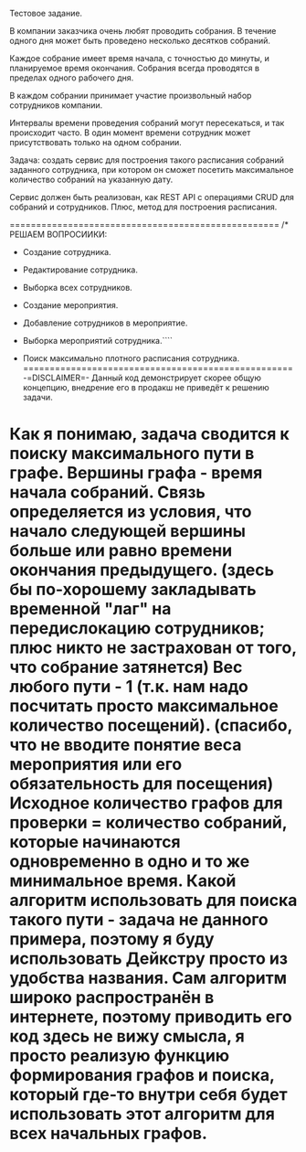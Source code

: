 Тестовое задание.

В компании заказчика очень любят проводить собрания. В течение одного дня может быть проведено несколько десятков собраний.

Каждое собрание имеет время начала, с точностью до минуты, и планируемое время окончания. Собрания всегда проводятся в 
пределах одного рабочего дня.

В каждом собрании принимает участие произвольный набор сотрудников компании.

Интервалы времени проведения собраний могут пересекаться, и так происходит часто. В один момент времени сотрудник может 
присутствовать только на одном собрании.

Задача: создать сервис для построения такого расписания собраний заданного сотрудника, при котором он сможет посетить 
максимальное количество собраний на указанную дату.

Сервис должен быть реализован, как REST API с операциями CRUD для собраний и сотрудников. Плюс, метод для построения расписания.

===================================================
/* РЕШАЕМ ВОПРОСИИКИ:
+ Создание сотрудника.
+ Редактирование сотрудника.
+ Выборка всех сотрудников.

+ Создание мероприятия.

- Добавление сотрудников в мероприятие.
+ Выборка мероприятий сотрудника.````

- Поиск максимально плотного расписания сотрудника.
===================================================
-=DISCLAIMER=-
Данный код демонстрирует скорее общую концепцию, внедрение его в продакш не приведёт к решению задачи.

Как я понимаю, задача сводится к поиску максимального пути в графе.
Вершины графа - время начала собраний. Связь определяется из условия, что начало следующей вершины больше или равно времени окончания предыдущего.
(здесь бы по-хорошему закладывать временной "лаг" на передислокацию сотрудников; плюс никто не застрахован от того, что собрание затянется)
Вес любого пути - 1 (т.к. нам надо посчитать просто максимальное количество посещений).
(спасибо, что не вводите понятие веса мероприятия или его обязательность для посещения)
Исходное количество графов для проверки = количество собраний, которые начинаются одновременно в одно и то же минимальное время.
Какой алгоритм использовать для поиска такого пути - задача не данного примера, поэтому я буду использовать Дейкстру просто из удобства названия.
Сам алгоритм широко распространён в интернете, поэтому приводить его код здесь не вижу смысла, я просто реализую функцию формирования графов и поиска, 
который где-то внутри себя будет использовать этот алгоритм для всех начальных графов.
===================================================